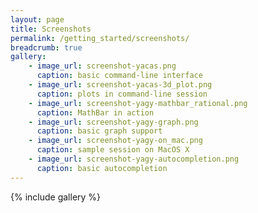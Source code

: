```yaml
---
layout: page
title: Screenshots
permalink: /getting_started/screenshots/
breadcrumb: true
gallery:
    - image_url: screenshot-yacas.png
      caption: basic command-line interface
    - image_url: screenshot-yacas-3d_plot.png
      caption: plots in command-line session
    - image_url: screenshot-yagy-mathbar_rational.png
      caption: MathBar in action
    - image_url: screenshot-yagy-graph.png
      caption: basic graph support
    - image_url: screenshot-yagy-on_mac.png
      caption: sample session on MacOS X
    - image_url: screenshot-yagy-autocompletion.png
      caption: basic autocompletion
---
```


{% include gallery %}
